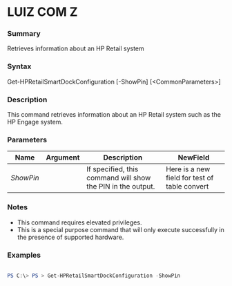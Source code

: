 # LUIZ COM Z 
 
### Summary
Retrieves information about an HP Retail system
 
### Syntax
Get-HPRetailSmartDockConfiguration [-ShowPin] [&lt;CommonParameters&gt;]
 
### Description
This command retrieves information about an HP Retail system such as the HP Engage system.
 
### Parameters
|Name|Argument|Description|NewField|
|----|----|-----------|-------------|
| _ShowPin_ |  | If specified, this command will show the PIN in the output. | Here is a new field for test of table convert |
 
 
 
 
### Notes
- This command requires elevated privileges.
- This is a special purpose command that will only execute successfully in the presence of supported hardware.
 
### Examples
```powershell
 
PS C:\> PS > Get-HPRetailSmartDockConfiguration -ShowPin
 
```
